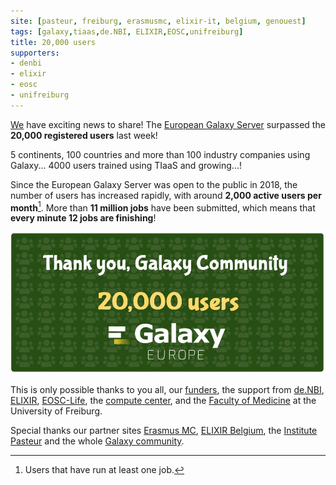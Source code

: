 ```yaml
---
site: [pasteur, freiburg, erasmusmc, elixir-it, belgium, genouest]
tags: [galaxy,tiaas,de.NBI, ELIXIR,EOSC,unifreiburg]
title: 20,000 users
supporters:
- denbi
- elixir
- eosc
- unifreiburg
---
```


[We](/people) have exciting news to share! The [European Galaxy Server](www.usegalaxy.eu) surpassed the **20,000 registered users** last week! 

5 continents, 100 countries and more than 100 industry companies using Galaxy... 4000 users trained using TIaaS and growing...!

Since the European Galaxy Server was open to the public in 2018, the number of users has increased rapidly, with around **2,000 active users per month**[^footnote]. More than **11 million jobs** have been submitted, which means that **every minute 12 jobs are finishing**!

![Thank you](/assets/media/2020-10-21-thankyou_20000users.jpg)

This is only possible thanks to you all, our [funders](/about), the support from [de.NBI](https://www.denbi.de/), [ELIXIR](http://elixir-europe.org/), [EOSC-Life](https://www.eosc-portal.eu/eosc-life), the [compute center](https://rz.uni-freiburg.de/), and the [Faculty of Medicine](http://www.med.uni-freiburg.de)  at the University of Freiburg.

Special thanks our partner sites [Erasmus MC](https://galaxyproject.eu/erasmusmc/), [ELIXIR Belgium](https://galaxyproject.eu/vib/), the [Institute Pasteur](https://galaxyproject.eu/pasteur/) and the whole [Galaxy community](https://galaxyproject.org/community/).



[^footnote]: Users that have run at least one job.

